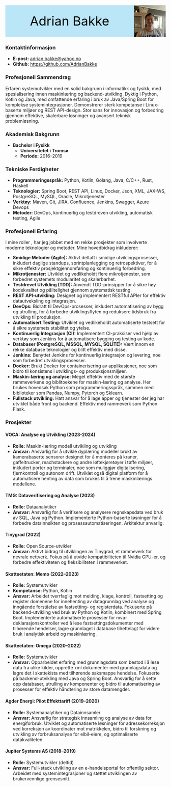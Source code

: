 <div style="width:100%;height:100px;background:#bae6f7;text-align:center;line-height: 100px;">
  <bold style='color:black;font-size:40px;'>Adrian Bakke</bold>
  <img src="3kon.webp" style="width:100px; float:right"/>
</div>


### **Kontaktinformasjon**
- **E-post:** adrian.bakke@yahoo.no
- **Github:** https://github.com/AdrianBakke

### **Profesjonell Sammendrag**
Erfaren systemutvikler med en solid bakgrunn i informatikk og fysikk, med spesialisering innen maskinlæring og backend-utvikling. Dyktig i Python, Kotlin og Java, med omfattende erfaring i bruk av Java/Spring Boot for komplekse systemintegrasjoner. Demonstrerer sterk kompetanse i Linux-baserte miljøer og REST API-design. Stor sans for innovasjon og forbedring gjennom effektive, skalerbare løsninger og avansert teknisk problemløsning.


### **Akademisk Bakgrunn**
- **Bachelor i Fysikk**
  - **Universitetet i Tromsø**
  - **Periode:** 2016–2019

### **Tekniske Ferdigheter**
- **Programmeringsspråk:** Python, Kotlin, Golang, Java, C/C++, Rust, Haskell
- **Teknologier:** Spring Boot, REST API, Linux, Docker, Json, XML, JAX-WS, PostgreSQL, MySQL, Oracle, Mikrotjenester
- **Verktøy:** Maven, Git, JIRA, Confluence, Jenkins, Swagger, Azure Devops
- **Metoder:** DevOps, kontinuerlig og testdreven utvikling, automatisk testing, Agile

### **Profesjonell Erfaring**

I mine roller , har jeg jobbet med en rekke prosjekter som involverte moderne teknologier og metoder. Mine hovedbidrag inkluderer:

- **Smidige Metoder (Agile):** Aktivt deltatt i smidige utviklingsprosesser, inkludert daglige standups, sprintplanlegging og retrospektiver, for å sikre effektiv prosjektgjennomføring og kontinuerlig forbedring.
- **Mikrotjenester:** Utviklet og vedlikeholdt flere mikrotjenester, som forbedret systemets modularitet og skalerbarhet.
- **Testdrevet Utvikling (TDD):** Anvendt TDD-prinsipper for å sikre høy kodekvalitet og pålitelighet gjennom systematisk testing.
- **REST API-utvikling:** Designet og implementert RESTful APIer for effektiv datautveksling og integrasjon.
- **DevOps:** Bidratt til DevOps-prosesser, inkludert automatisering av bygg og utrulling, for å forbedre utviklingsflyten og reduksere tidsbruk fra utvikling til produksjon.
- **Automatisert Testing:** Utviklet og vedlikeholdt automatiserte testsett for å sikre systemets stabilitet og ytelse.
- **Kontinuerlig Integrasjon (CI):** Implementert CI-praksiser ved hjelp av verktøy som Jenkins for å automatisere bygging og testing av kode.
- **Databaser (PostgreSQL, MSSQL, MYSQL, SQLITE):** Vært innom en rekke database teknologier og blitt effektiv med disse.
- **Jenkins:** Benyttet Jenkins for kontinuerlig integrasjon og levering, noe som forbedret utviklingsprosesser.
- **Docker:** Brukt Docker for containerisering av applikasjoner, noe som bidro til konsistens i utviklings- og produksjonsmiljøer.
- **Maskin-læring og analyse:** Meget effektiv med de største rammeverkene og biblitoekene for maskin-læring og analyse. Her brukes hovedsak Python som programmeringsspråk, sammen med biblioteker som Pandas, Numpy, Pytorch og Sklearn.
- **Fullstack utvikling:** Hatt ansvar for å lage apper og tjenester der jeg har utviklet både front og backend. Effektiv med rammeverk som Python Flask.

### **Prosjekter**

#### **VOCA: Analyse og Utvikling (2023-2024)**
- **Rolle:** Maskin-læring modell utvikling og utvikling 
- **Ansvar:** Ansvarlig for å utvikle dyplæring modeller brukt av kamerabaserte sensorer designet for å monteres på kraner, gaffeltrucker, reachstackere og andre løftekjøretøyer i tøffe miljøer, inkludert porter og terminaler, noe som muliggjør digitalisering, fjernkontroll og autonom drift. Utviklet også digital platform for å automatisere henting av data som brukes til å trene maskinlærings modellene.

#### **TMG: Dataverifisering og Analyse (2023)**
- **Rolle:** Dataanalytiker
- **Ansvar:** Ansvarlig for å verifisere og analysere regnskapsdata ved bruk av SQL, Java og Python. Implementerte Python-baserte løsninger for å forbedre datainnsikten og prosessautomatiseringen. Arkitektur anvarlig.

#### **Tinygrad (2022)**
- **Rolle:** Open Source-utvikler
- **Ansvar:** Aktivt bidrag til utviklingen av Tinygrad, et rammeverk for nevrale nettverk. Fokus på å utvide kompatibiliteten til Nvidia GPU-er, og forbedre effektiviteten og fleksibiliteten i rammeverket.

#### **Skatteetaten: Memo (2022–2023)**
- **Rolle:** Systemutvikler
- **Kompetanse:** Python, Kotlin
- **Ansvar:** Arbeidet tverrfaglig mot melding, klage, kontroll, fastsetting og register domenene for innehenting av datagrunnlag ved analyse og inngående forståelse av fastsetting- og registerdata. Fokuserte på backend-utvikling ved bruk av Python og Kotlin, kombinert med Spring Boot.
Implementerte automatiserte prosesser for mva-deklarasjonskontroller ved å lese fastsettingsdokumenter med tilhørende hendelser, lagre grunnlaget i database tilrettelagt for videre bruk i analytisk arbeid og maskinlæring. 

#### **Skatteetaten: Omega (2020–2022)**
- **Rolle:** Systemutvikler
- **Ansvar:** Opparbeidet erfaring med grunnlagsdata som bestod i å lese data fra ulike kilder, opprette xml dokumenter med grunnlagsdata og lagre det i skattekista med tilhørende saksmappe hendelse. Fokuserte på backend-utvikling med Java og Spring Boot. Ansvarlig for å sette opp databaser, utrulling av komponenter og bidro til automatisering av prosesser for effektiv håndtering av store datamengder.

#### **Agder Energi: Pilot Effekttariff (2019–2020)**
- **Rolle:** Systemanalytiker og Datainnsamler
- **Ansvar:** Ansvarlig for strategisk innsamling og analyse av data for energiforbruk. Utviklet og automatiserte løsninger for adressekorreksjon ved korreksjon av koordinater mot matrikkelen, bidro til forskning og utvikling av forbruksanalyse for elbil-eiere, og optimaliserte datakvaliteten.

#### **Jupiter Systems AS (2018–2019)**
- **Rolle:** Systemutvikler (deltid)
- **Ansvar:** Full-stack utvikling av en e-handelsportal for offentlig sektor. Arbeidet med systemintegrasjoner og støttet utviklingen av brukervennlige grensesnitt.

